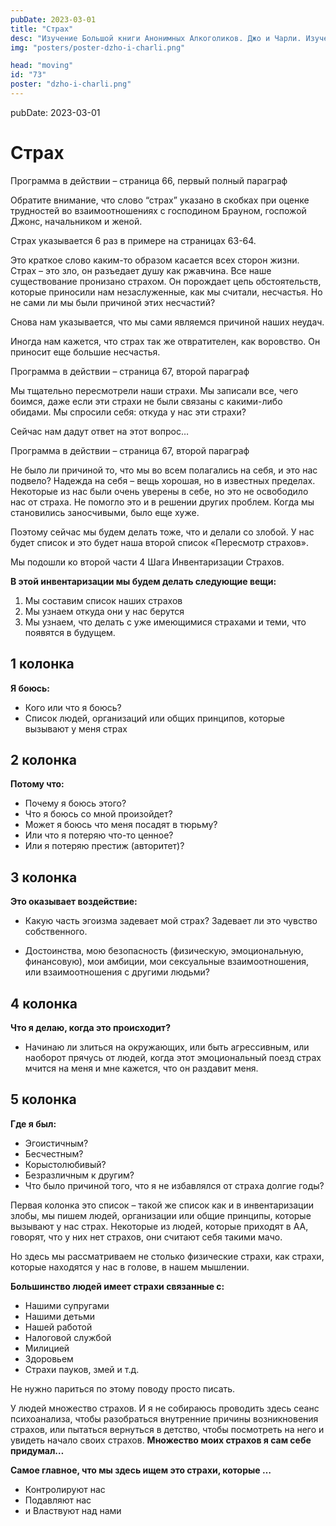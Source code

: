 ```yaml
---
pubDate: 2023-03-01
title: "Страх"
desc: "Изучение Большой книги Анонимных Алкоголиков. Джо и Чарли. Изучение БК. (072)"
img: "posters/poster-dzho-i-charli.png"

head: "moving"
id: "73"
poster: "dzho-i-charli.png"
---
```


pubDate: 2023-03-01

# Страх

Программа в действии – страница 66, первый полный параграф

Обратите внимание, что слово “страх” указано в скобках при оценке трудностей во взаимоотношениях с господином Брауном, госпожой Джонс, начальником и женой.

Страх указывается 6 раз в примере на страницах 63-64.

Это краткое слово каким-то образом касается всех сторон жизни. Страх – это зло, он разъедает душу как ржавчина. Все наше существование пронизано страхом. Он порождает цепь обстоятельств, которые приносили нам незаслуженные, как мы считали, несчастья. Но не сами ли мы были причиной этих несчастий?

Снова нам указывается, что мы сами являемся причиной наших неудач.

Иногда нам кажется, что страх так же отвратителен, как воровство. Он приносит еще большие несчастья.

Программа в действии – страница 67, второй параграф

Мы тщательно пересмотрели наши страхи. Мы записали все, чего боимся, даже если эти страхи не были связаны с какими-либо обидами. Мы спросили себя: откуда у нас эти страхи?

Сейчас нам дадут ответ на этот вопрос…

Программа в действии – страница 67, второй параграф

Не было ли причиной то, что мы во всем полагались на себя, и это нас подвело? Надежда на себя – вещь хорошая, но в известных пределах. Некоторые из нас были очень уверены в себе, но это не освободило нас от страха. Не помогло это и в решении других проблем. Когда мы становились заносчивыми, было еще хуже.

Поэтому сейчас мы будем делать тоже, что и делали со злобой. У нас будет список и это будет наша второй список «Пересмотр страхов».

Мы подошли ко второй части 4 Шага Инвентаризации Страхов.

**В этой инвентаризации мы будем делать следующие вещи:**

1. Мы составим список наших страхов
2. Мы узнаем откуда они у нас берутся
3. Мы узнаем, что делать с уже имеющимися страхами и теми, что появятся в будущем.

## 1 колонка

**Я боюсь:**

- Кого или что я боюсь?
- Список людей, организаций или общих принципов, которые вызывают у меня страх

## 2 колонка

**Потому что:**

- Почему я боюсь этого?
- Что я боюсь со мной произойдет?
- Может я боюсь что меня посадят в тюрьму?
- Или что я потеряю что-то ценное?
- Или я потеряю престиж (авторитет)?

## 3 колонка

**Это оказывает воздействие:**

- Какую часть эгоизма задевает мой страх? Задевает ли это чувство собственного.

- Достоинства, мою безопасность (физическую, эмоциональную, финансовую), мои амбиции, мои сексуальные взаимоотношения, или взаимоотношения с другими людьми?

## 4 колонка

**Что я делаю, когда это происходит?**

- Начинаю ли злиться на окружающих, или быть агрессивным, или наоборот прячусь от людей, когда этот эмоциональный поезд страх мчится на меня и мне кажется, что он раздавит меня.

## 5 колонка

**Где я был:**

- Эгоистичным?
- Бесчестным?
- Корыстолюбивый?
- Безразличным к другим?
- Что было причиной того, что я не избавлялся от страха долгие годы?

Первая колонка это список – такой же список как и в инвентаризации злобы, мы пишем людей, организации или общие принципы, которые вызывают у нас страх. Некоторые из людей, которые приходят в АА, говорят, что у них нет страхов, они считают себя такими мачо.

Но здесь мы рассматриваем не столько физические страхи, как страхи, которые находятся у нас в голове, в нашем мышлении.

**Большинство людей имеет страхи связанные c:**

- Нашими супругами
- Нашими детьми
- Нашей работой
- Налоговой службой
- Милицией
- Здоровьем
- Страхи пауков, змей и т.д.

Не нужно париться по этому поводу просто писать.

У людей множество страхов. И я не собираюсь проводить здесь сеанс психоанализа, чтобы разобраться внутренние причины возникновения страхов, или пытаться вернуться в детство, чтобы посмотреть на него и увидеть начало своих страхов. **Множество моих страхов я сам себе придумал…**

**Самое главное, что мы здесь ищем это страхи, которые …**

- Контролируют нас
- Подавляют нас
- и Властвуют над нами

